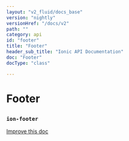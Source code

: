 ```yaml
---
layout: "v2_fluid/docs_base"
version: "nightly"
versionHref: "/docs/v2"
path: ""
category: api
id: "footer"
title: "Footer"
header_sub_title: "Ionic API Documentation"
doc: "Footer"
docType: "class"

---
```










<h1 class="api-title">
<a class="anchor" name="footer" href="#footer"></a>

Footer
<h3><code>ion-footer</code></h3>






</h1>

<a class="improve-v2-docs" href="http://github.com/driftyco/ionic/edit/2.0//src/components/toolbar/toolbar.ts#L22">
Improve this doc
</a>











<!-- @usage tag -->


<!-- @property tags -->



<!-- instance methods on the class -->


<!-- related link --><!-- end content block -->


<!-- end body block -->

